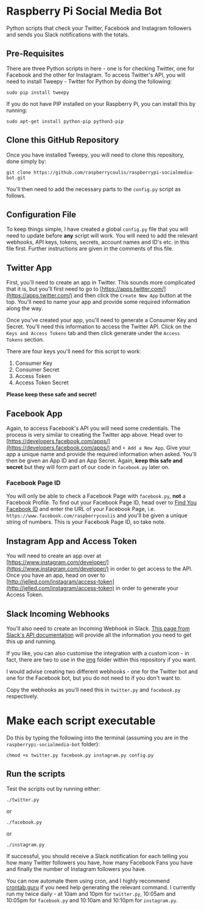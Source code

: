 # Raspberry Pi Social Media Bot
Python scripts that check your Twitter, Facebook and Instagram followers and sends you Slack notifications with the totals.

## Pre-Requisites
There are three Python scripts in here - one is for checking Twitter, one for Facebook and the other for Instagram. To access Twitter's API, you will need to install Tweepy - Twitter for Python by doing the following:

    sudo pip install tweepy

If you do not have PIP installed on your Raspberry Pi, you can install this by running:

    sudo apt-get install python-pip python3-pip

## Clone this GitHub Repository
Once you have installed Tweepy, you will need to clone this repository, done simply by:

    git clone https://github.com/raspberrycoulis/raspberrypi-socialmedia-bot.git

You'll then need to add the necessary parts to the `config.py` script as follows.

## Configuration File
To keep things simple, I have created a global `config.py` file that you will need to update before **any** script will work. You will need to add the relevant webhooks, API keys, tokens, secrets, account names and ID's etc. in this file first. Further instructions are given in the comments of this file.

## Twitter App
First, you'll need to create an app in Twitter. This sounds more complicated that it is, but you'll first need to go to [https://apps.twitter.com/](https://apps.twitter.com/) and then click the `Create New App` button at the top. You'll need to name your app and provide some required information along the way.

Once you've created your app, you'll need to generate a Consumer Key and Secret. You'll need this information to access the Twitter API. Click on the `Keys and Access Tokens` tab and then click generate under the `Access Tokens` section.

There are four keys you'll need for this script to work:

  1. Consumer Key
  2. Consumer Secret
  3. Access Token
  4. Access Token Secret

**Please keep these safe and secret!** 

## Facebook App
Again, to access Facebook's API you will need some credentials. The process is very similar to creating the Twitter app above. Head over to [https://developers.facebook.com/apps/](https://developers.facebook.com/apps/) and `+ Add a New App`. Give your app a unique name and provide the required information when asked. You'll then be given an App ID and an App Secret. Again, **keep this safe and secret** but they will form part of our code in `facebook.py` later on.

### Facebook Page ID
You will only be able to check a Facebook Page with `facebook.py`, **not** a Facebook Profile. To find out your Facebook Page ID, head over to [Find You Facebook ID](http://findmyfbid.com/) and enter the URL of your Facebook Page, i.e. `https://www.facebook.com/raspberrycoulis` and you'll be given a unique string of numbers. This is your Facebook Page ID, so take note.

## Instagram App and Access Token
You will need to create an app over at [https://www.instagram.com/developer/](https://www.instagram.com/developer/) in order to get access to the API. Once you have an app, head on over to [http://jelled.com/instagram/access-token](http://jelled.com/instagram/access-token) in order to generate your Access Token.

## Slack Incoming Webhooks
You'll also need to create an Incoming Webhook in Slack. [This page from Slack's API documentation](https://api.slack.com/incoming-webhooks) will provide all the information you need to get this up and running.

If you like, you can also customise the integration with a custom icon - in fact, there are two to use in the [img](https://github.com/raspberrycoulis/raspberrypi-socialmedia-bot/tree/master/img) folder within this repository if you want.

I would advise creating two different webhooks - one for the Twitter bot and one for the Facebook bot, but you do not need to if you don't want to.

Copy the webhooks as you'll need this in `twitter.py` and `facebook.py` respectively.

# Make each script executable
Do this by typing the following into the terminal (assuming you are in the `raspberrypi-socialmedia-bot` folder):

    chmod +x twitter.py facebook.py instagram.py config.py

## Run the scripts
Test the scripts out by running either:

    ./twitter.py

or

    ./facebook.py
    
or

    ./instagram.py
    
If successful, you should receive a Slack notification for each telling you how many Twitter followers you have, how many Facebook Fans you have and finally the number of Instagram followers you have.

You can now automate them using cron, and I highly recommend [crontab.guru](https://crontab.guru/) if you need help generating the relevant command. I currently run my twice daily - at 10am and 10pm for `twitter.py`, 10:05am and 10:05pm for `facebook.py` and 10:10am and 10:10pm for `instagram.py`.